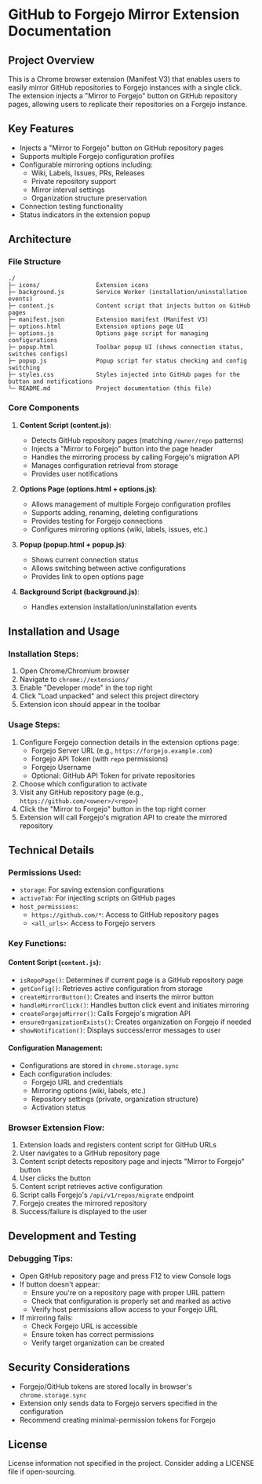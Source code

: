 # GitHub to Forgejo Mirror Extension Documentation

## Project Overview

This is a Chrome browser extension (Manifest V3) that enables users to easily mirror GitHub repositories to Forgejo instances with a single click. The extension injects a "Mirror to Forgejo" button on GitHub repository pages, allowing users to replicate their repositories on a Forgejo instance.

## Key Features

- Injects a "Mirror to Forgejo" button on GitHub repository pages
- Supports multiple Forgejo configuration profiles
- Configurable mirroring options including:
  - Wiki, Labels, Issues, PRs, Releases
  - Private repository support
  - Mirror interval settings
  - Organization structure preservation
- Connection testing functionality
- Status indicators in the extension popup

## Architecture

### File Structure

```
./
├─ icons/                Extension icons
├─ background.js         Service Worker (installation/uninstallation events)
├─ content.js            Content script that injects button on GitHub pages
├─ manifest.json         Extension manifest (Manifest V3)
├─ options.html          Extension options page UI
├─ options.js            Options page script for managing configurations
├─ popup.html            Toolbar popup UI (shows connection status, switches configs)
├─ popup.js              Popup script for status checking and config switching
├─ styles.css            Styles injected into GitHub pages for the button and notifications
└─ README.md             Project documentation (this file)
```

### Core Components

1. **Content Script (content.js)**:
   - Detects GitHub repository pages (matching `/owner/repo` patterns)
   - Injects a "Mirror to Forgejo" button into the page header
   - Handles the mirroring process by calling Forgejo's migration API
   - Manages configuration retrieval from storage
   - Provides user notifications

2. **Options Page (options.html + options.js)**:
   - Allows management of multiple Forgejo configuration profiles
   - Supports adding, renaming, deleting configurations
   - Provides testing for Forgejo connections
   - Configures mirroring options (wiki, labels, issues, etc.)

3. **Popup (popup.html + popup.js)**:
   - Shows current connection status
   - Allows switching between active configurations
   - Provides link to open options page

4. **Background Script (background.js)**:
   - Handles extension installation/uninstallation events

## Installation and Usage

### Installation Steps:
1. Open Chrome/Chromium browser
2. Navigate to `chrome://extensions/`
3. Enable "Developer mode" in the top right
4. Click "Load unpacked" and select this project directory
5. Extension icon should appear in the toolbar

### Usage Steps:
1. Configure Forgejo connection details in the extension options page:
   - Forgejo Server URL (e.g., `https://forgejo.example.com`)
   - Forgejo API Token (with `repo` permissions)
   - Forgejo Username
   - Optional: GitHub API Token for private repositories
2. Choose which configuration to activate
3. Visit any GitHub repository page (e.g., `https://github.com/<owner>/<repo>`)
4. Click the "Mirror to Forgejo" button in the top right corner
5. Extension will call Forgejo's migration API to create the mirrored repository

## Technical Details

### Permissions Used:
- `storage`: For saving extension configurations
- `activeTab`: For injecting scripts on GitHub pages
- `host_permissions`: 
  - `https://github.com/*`: Access to GitHub repository pages
  - `<all_urls>`: Access to Forgejo servers

### Key Functions:

#### Content Script (`content.js`):
- `isRepoPage()`: Determines if current page is a GitHub repository page
- `getConfig()`: Retrieves active configuration from storage
- `createMirrorButton()`: Creates and inserts the mirror button
- `handleMirrorClick()`: Handles button click event and initiates mirroring
- `createForgejoMirror()`: Calls Forgejo's migration API
- `ensureOrganizationExists()`: Creates organization on Forgejo if needed
- `showNotification()`: Displays success/error messages to user

#### Configuration Management:
- Configurations are stored in `chrome.storage.sync`
- Each configuration includes:
  - Forgejo URL and credentials
  - Mirroring options (wiki, labels, etc.)
  - Repository settings (private, organization structure)
  - Activation status

### Browser Extension Flow:
1. Extension loads and registers content script for GitHub URLs
2. User navigates to a GitHub repository page
3. Content script detects repository page and injects "Mirror to Forgejo" button
4. User clicks the button
5. Content script retrieves active configuration
6. Script calls Forgejo's `/api/v1/repos/migrate` endpoint
7. Forgejo creates the mirrored repository
8. Success/failure is displayed to the user

## Development and Testing

### Debugging Tips:
- Open GitHub repository page and press F12 to view Console logs
- If button doesn't appear:
  - Ensure you're on a repository page with proper URL pattern
  - Check that configuration is properly set and marked as active
  - Verify host permissions allow access to your Forgejo URL
- If mirroring fails:
  - Check Forgejo URL is accessible
  - Ensure token has correct permissions
  - Verify target organization can be created

## Security Considerations

- Forgejo/GitHub tokens are stored locally in browser's `chrome.storage.sync`
- Extension only sends data to Forgejo servers specified in the configuration
- Recommend creating minimal-permission tokens for Forgejo

## License

License information not specified in the project. Consider adding a LICENSE file if open-sourcing.